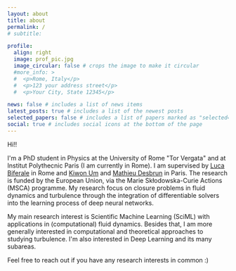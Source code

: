 ```yaml
---
layout: about
title: about
permalink: /
# subtitle:

profile:
  align: right
  image: prof_pic.jpg
  image_circular: false # crops the image to make it circular
  #more_info: >
  #  <p>Rome, Italy</p>
  #  <p>123 your address street</p>
  #  <p>Your City, State 12345</p>

news: false # includes a list of news items
latest_posts: true # includes a list of the newest posts
selected_papers: false # includes a list of papers marked as "selected={true}"
social: true # includes social icons at the bottom of the page
---
```


Hi!!

I'm a PhD student in Physics at the University of Rome "Tor Vergata" and at Institut Polythecnic Paris (I am currently in Rome). I am supervised by [Luca Biferale](https://biferale.web.roma2.infn.it/) in Rome and [Kiwon Um](https://perso.telecom-paristech.fr/kum/) and [Mathieu Desbrun](https://www.inria.fr/en/mathieu-desbrun) in Paris. The research is funded by the European Union, via the Marie Skłodowska-Curie Actions (MSCA) programme. My research focus on closure problems in fluid dynamics and turbulence through the integration of differentiable solvers into the learning process of deep neural networks. 

<!-- Before this, I did my MSc in Aerospace Engineering at TU Delft, with a focus on numerical methods for fluid dynamics. I did my thesis at the Nuclear Research & consultancy Group (NRG) in Petten, supervised by [Alexander van Zuijlen](https://www.tudelft.nl/staff/a.h.vanzuijlen/?cHash=ca8aca12e38995f190218464bde31b5b) and [Kevin Zwijsen](https://www.linkedin.com/in/kevin-zwijsen-86432810b/?originalSubdomain=nl). We worked on an in-house anisotropic pressure fluctuations model with application to fluid-structure interaction problems in the context of nuclear reactors. -->

My main research interest is Scientific Machine Learning (SciML) with applications in (computational) fluid dynamics.
Besides that, I am more generally interested in computational and theoretical approaches to studying turbulence. I'm also interested in Deep Learning and its many subareas.

Feel free to reach out if you have any research interests in common :)

<!--
Write your biography here. Tell the world about yourself. Link to your favorite [subreddit](http://reddit.com). You can put a picture in, too. The code is already in, just name your picture `prof_pic.jpg` and put it in the `img/` folder.

Put your address / P.O. box / other info right below your picture. You can also disable any of these elements by editing `profile` property of the YAML header of your `_pages/about.md`. Edit `_bibliography/papers.bib` and Jekyll will render your [publications page](/al-folio/publications/) automatically.

Link to your social media connections, too. This theme is set up to use [Font Awesome icons](https://fontawesome.com/) and [Academicons](https://jpswalsh.github.io/academicons/), like the ones below. Add your Facebook, Twitter, LinkedIn, Google Scholar, or just disable all of them.
-->

